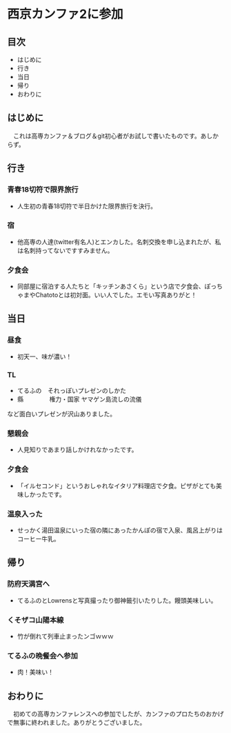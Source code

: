 # 西京カンファ2に参加

## 目次
* はじめに
* 行き
* 当日
* 帰り
* おわりに

## はじめに
　これは高専カンファ＆ブログ＆git初心者がお試しで書いたものです。あしからず。

## 行き
### 青春18切符で限界旅行
* 人生初の青春18切符で半日かけた限界旅行を決行。

### 宿
* 他高専の人達(twitter有名人)とエンカした。名刺交換を申し込まれたが、私は名刺持ってないですすみません。

### 夕食会
* 同部屋に宿泊する人たちと「キッチンあさくら」という店で夕食会、ぽっちゃまやChatotoとは初対面。いい人でした。エモい写真ありがと！

## 当日
### 昼食
* 初天一、味が濃い！

### TL
* てるふの　それっぽいプレゼンのしかた
* 縣　 　　　権力・国家 ヤマゲン島流しの流儀

など面白いプレゼンが沢山ありました。

### 懇親会
* 人見知りであまり話しかけれなかったです。

### 夕食会
* 「イルセコンド」というおしゃれなイタリア料理店で夕食。ピザがとても美味しかったです。

### 温泉入った
* せっかく湯田温泉にいった宿の隣にあったかんぽの宿で入泉、風呂上がりはコーヒー牛乳。

## 帰り
### 防府天満宮へ　
* てるふのとLowrensと写真撮ったり御神籤引いたりした。饅頭美味しい。

### くそザコ山陽本線
* 竹が倒れて列車止まったンゴｗｗｗ

### てるふの晩餐会へ参加
* 肉！美味い！

## おわりに
　初めての高専カンファレンスへの参加でしたが、カンファのプロたちのおかげで無事に終われました。ありがとうございました。
